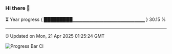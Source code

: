 ### Hi there 👋

⏳ Year progress { █████████▁▁▁▁▁▁▁▁▁▁▁▁▁▁▁▁▁▁▁▁▁ } 30.15 %

---

⏰ Updated on Mon, 21 Apr 2025 01:25:24 GMT

![Progress Bar CI](https://github.com/JuvenileQ/Progress-Bar-CI/workflows/main/badge.svg)
